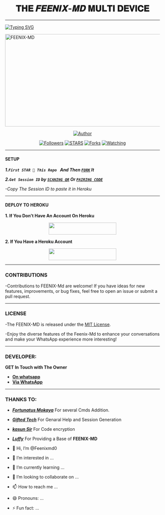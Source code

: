 <h1 align="center"> 𝐓𝐇𝐄 𝑭𝑬𝑬𝑵𝑰𝑿-𝑴𝑫 𝐌𝐔𝐋𝐓𝐈 𝐃𝐄𝐕𝐈𝐂𝐄  </h1>
<p align="center">  

***
  
<a href="https://git.io/typing-svg"><img src="https://readme-typing-svg.demolab.com?font=Black+Ops+One&size=50&pause=1000&color=1BAFBAFF&center=true&width=910&height=100&lines=THANKS FOR CHOOSING +FEENIX-MD;MULTI+DEVICE+WHATSAPP+BOT;CREATED+BY+KASUN+SANDEEPA;RELEASED+29.4.2024" alt="Typing SVG" /></a>
  </p>
    <img alt="FEENIX-MD" width="700" height="300" src=" (https://telegra.ph/file/de725ab76fc5fbb31beee.jpg)">
<p align="center">
<p align="center">
<a href="[ (https://github.com/Feenixmd0/FEENIX-MD-V2)]"><img title="Author" src="https://img.shields.io/badge/FEENIX_MD-black?style=for-the-badge&logo=github"></a>
<p/>
<p align="center">
<a href="https://github.com/Feenixmd0?tab=followers"><img title="Followers" src="https://github.com/Feenixmd0/FEENIX-MD-V2?label=Followers&style=social"></a>
<a href="https://github.com/Feenixmd0/FEENIX-MD-V2/"><img title="STARS" src="https://github.com/Feenixmd0/FEENIX-MD-V2&style=social"></a>
<a href="https://github.com/franceking1/Flash-Md/network/members"><img title="Forks" src="https://img.shields.io/github/forks/franceking1/Flash-Md?style=social"></a>
<a href="https://github.com/franceking1/Flash-Md/watchers"><img title="Watching" src="https://img.shields.io/github/watchers/franceking1/Flash-Md?label=Watching&style=social"></a>
  
***

#### SETUP 

***1.`First STAR 🌟 This Repo ` And Then [`FORK`](https://github.com/franceking1/Flash-Md/fork) It***

***2.`Get Session ID` by [`SCANING QR`](https://flash-md-qr.onrender.com) Or [`PAIRING CODE`](https://pair-js44-9c3a470e2d9b.herokuapp.com/)***

*-Copy The Session ID to paste it in Heroku*

***

#### DEPLOY TO HEROKU 
**1. If You Don't Have An Account On Heroku**
    <br>
<p align="center"><a href="https://signup.heroku.com">
 <img src="https://img.shields.io/badge/Create%20Account%20Now-blue?style=for-the-badge&logo=heroku" width="220" height="38.45"/></a></p>

**2. If You Have a Heroku Account**
    <br>
<p align="center"><a href="https://flash-deploy.vercel.app"> <img src="https://img.shields.io/badge/DEPLOY%20NOW-blue?style=for-the-badge&logo=heroku" width="220" height="38.45"/></a></p>


***


### CONTRIBUTIONS 
-Contributions to FEENIX-Md are welcome! If you have ideas for new features, improvements, or bug fixes, feel free to open an issue or submit a pull request.

***

### LICENSE 
-The FEENIX-MD is released under the [MIT License](https://opensource.org/licenses/MIT).

-Enjoy the diverse features of the Feenix-Md  to enhance your conversations and make your WhatsApp experience more interesting!

***
### DEVELOPER:
**GET In Touch with The Owner**
- [**On whatsapp**](https://chat.whatsapp.com/L0RchYxWA8x2Lft8riYxny)
- [**Via WhatsApp**](https://wa.me/94772801923)

***

### THANKS TO:
- [***Fortunatus Mokaya***](https://github.com/Fortunatusmokaya) For several Cmds Addition.
- [***Gifted Tech***](https://github.com/giftedtechnexus) For Genaral Help and Session Generation
- [***kasun Sir***](https://github.com/Feenixmd0) For Code encryption 
- [***Luffy***](https://github.com/Luffy2ndAccount) For Providing a Base of **FEENIX-MD**

- 👋 Hi, I’m @Feenixmd0
- 👀 I’m interested in ...
- 🌱 I’m currently learning ...
- 💞️ I’m looking to collaborate on ...
- 📫 How to reach me ...
- 😄 Pronouns: ...
- ⚡ Fun fact: ...

<!---
Feenixmd0/Feenixmd0 is a ✨ special ✨ repository because its `README.md` (this file) appears on your GitHub profile.
You can click the Preview link to take a look at your changes.
--->
